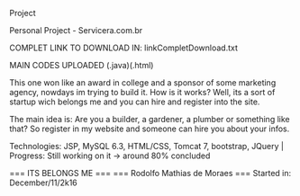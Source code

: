 Project

Personal Project - Servicera.com.br

COMPLET LINK TO DOWNLOAD IN: linkCompletDownload.txt

MAIN CODES UPLOADED (.java)(.html)

This one won like an award in college and a sponsor of some marketing agency, nowdays im trying to build it. How is it works? Well, its a sort of startup wich belongs me and you can hire and register into the site.

The main idea is: Are you a builder, a gardener, a plumber or something like that? So register in my website and someone can hire you about your infos.

Technologies: JSP, MySQL 6.3, HTML/CSS, Tomcat 7, bootstrap, JQuery | Progress: Still working on it -> around 80% concluded

=== ITS BELONGS ME === === Rodolfo Mathias de Moraes === Started in: December/11/2k16
